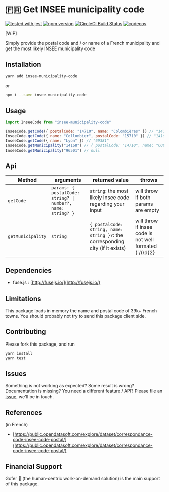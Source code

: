 # 🇫🇷 Get INSEE municipality code

[![tested with jest](https://img.shields.io/badge/tested_with-jest-99424f.svg)](https://github.com/facebook/jest) [![npm version](https://badge.fury.io/js/insee-municipality-code.svg)](http://badge.fury.io/js/insee-municipality-code) [![CircleCI Build Status](https://circleci.com/gh/aymericbouzy/insee-municipality-code.svg?style=shield)](https://circleci.com/gh/aymericbouzy/insee-municipality-code) [![codecov](https://codecov.io/gh/aymericbouzy/insee-municipality-code/branch/master/graph/badge.svg)](https://codecov.io/gh/aymericbouzy/insee-municipality-code)

[WIP]

Simply provide the postal code and / or name of a French municipality and get the most likely INSEE municipality code

## Installation

```sh
yarn add insee-municipality-code
```

or

```sh
npm i --save insee-municipality-code
```

## Usage

```js
import InseeCode from "insee-municipality-code"

InseeCode.getCode({ postalCode: "14710", name: "Colombières" }) // "14168"
InseeCode.getCode({ name: "Collonbier", postalCode: "15710" }) // "14168"
InseeCode.getCode({ name: "Lyon" }) // "69381"
InseeCode.getMunicipality("14168") // { postalCode: "14710", name: "COLOMBIERES" }
InseeCode.getMunicipality("96501") // null
```

## Api

| Method | arguments | returned value | throws |
| ------ | --------- | -------------- | ------ |
| `getCode` | `params: { postalCode: string? \| number?, name: string? }` | `string`: the most likely Insee code regarding your input | will throw if both params are empty |
| `getMunicipality` | `string` | `{ postalCode: string, name: string }?`: the corresponding city (if it exists) | will throw if insee code is not well formated (`/(\d{2}|2[AB])\d{3}/i`) |

## Dependencies

* fuse.js : [http://fusejs.io/](http://fusejs.io/)

## Limitations

This package loads in memory the name and postal code of 39k+ French towns. You should probably not try to send this package client side.

## Contributing

Please fork this package, and run

```sh
yarn install
yarn test
```

## Issues

Something is not working as expected? Some result is wrong? Documentation is missing? You need a different feature / API? Please file an [issue](https://github.com/aymericbouzy/insee-municipality-code/issues/new), we'll be in touch.

## References

(in French)

* [https://public.opendatasoft.com/explore/dataset/correspondance-code-insee-code-postal/](https://public.opendatasoft.com/explore/dataset/correspondance-code-insee-code-postal/)

## Financial Support

Gofer 🤝 (the human-centric work-on-demand solution) is the main support of this package.
